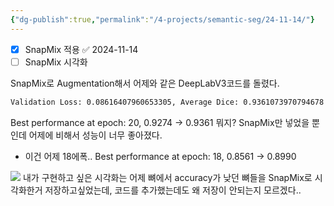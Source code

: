 ```yaml
---
{"dg-publish":true,"permalink":"/4-projects/semantic-seg/24-11-14/"}
---
```


- [x] SnapMix 적용 ✅ 2024-11-14
- [ ] SnapMix 시각화

SnapMix로 Augmentation해서 어제와 같은 DeepLabV3코드를 돌렸다.
```bash
Validation Loss: 0.08616407960653305, Average Dice: 0.9361073970794678
```
Best performance at epoch: 20, 0.9274 -> 0.9361
뭐지? SnapMix만 넣었을 뿐인데 어제에 비해서 성능이 너무 좋아졌다.

- 이건 어제 18에폭.. 
Best performance at epoch: 18, 0.8561 -> 0.8990

![](https://i.imgur.com/QpgAect.png)
내가 구현하고 싶은 시각화는 어제 뼈에서 accuracy가 낮던 뼈들을 SnapMix로 시각화한거 저장하고싶었는데, 코드를 추가했는데도 왜 저장이 안되는지 모르겠다..

